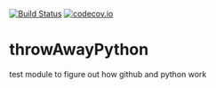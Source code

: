 [![Build Status](https://travis-ci.org/ryanelandt/throwAwayPython.svg?branch=master)](https://travis-ci.org/ryanelandt/throwAwayPython)
[![codecov.io](https://codecov.io/github/ryanelandt/throwAwayPython/coverage.svg?branch=master)](https://codecov.io/github/ryanelandt/throwAwayPython?branch=master)

# throwAwayPython
test module to figure out how github and python work

